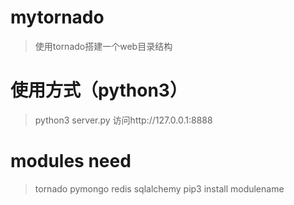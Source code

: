 # mytornado
> 使用tornado搭建一个web目录结构
# 使用方式（python3）
> python3 server.py
> 访问http://127.0.0.1:8888
# modules need
> tornado pymongo redis sqlalchemy
> pip3 install modulename